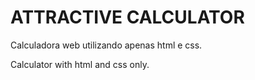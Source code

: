 
# ATTRACTIVE CALCULATOR

Calculadora web utilizando apenas html e css.

Calculator with html and css only.